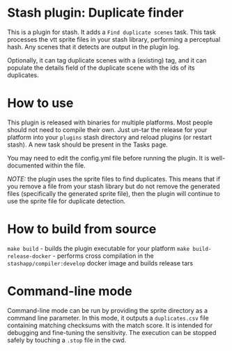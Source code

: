 # Stash plugin: Duplicate finder

This is a plugin for stash. It adds a `Find duplicate scenes` task. This task processes the vtt sprite files in your stash library, performing a perceptual hash. Any scenes that it detects are output in the plugin log. 

Optionally, it can tag duplicate scenes with a (existing) tag, and it can populate the details field of the duplicate scene with the ids of its duplicates.

# How to use

This plugin is released with binaries for multiple platforms. Most people should not need to compile their own. Just un-tar the release for your platform into your `plugins` stash directory and reload plugins (or restart stash). A new task should be present in the Tasks page.

You may need to edit the config.yml file before running the plugin.  It is well-documented within the file.

*NOTE:* the plugin uses the sprite files to find duplicates. This means that if you remove a file from your stash library but do not remove the generated files (specifically the generated sprite file), then the plugin will continue to use the sprite file for duplicate detection.

# How to build from source

`make build` - builds the plugin executable for your platform
`make build-release-docker` - performs cross compilation in the `stashapp/compiler:develop` docker image and builds release tars

# Command-line mode

Command-line mode can be run by providing the sprite directory as a command line parameter. In this mode, it outputs a `duplicates.csv` file containing matching checksums with the match score. It is intended for debugging and fine-tuning the sensitivity. The execution can be stopped safely by touching a `.stop` file in the cwd.
